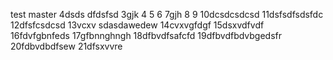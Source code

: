 test master 4dsds
dfdsfsd
3gjk
4
5
6
7gjh
8
9
10dcsdcsdcsd
11dsfsdfsdsfdc
12dfsfcsdcsd
13vcxv sdasdawedew
14cvxvgfdgf
15dsxvdfvdf
16fdvfgbnfeds
17gfbnnghngh
18dfbvdfsafcfd
19dfbvdfbdvbgedsfr
20fdbvdbdfsew
21dfsxvvre